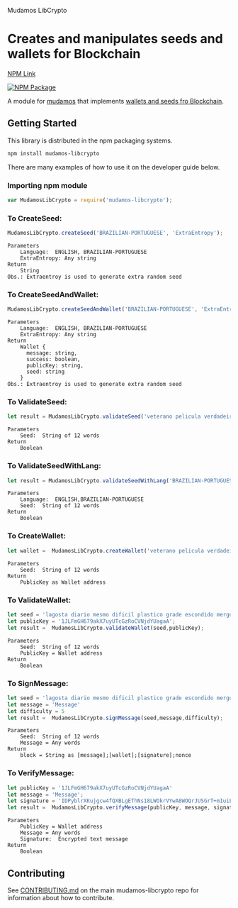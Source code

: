 Mudamos LibCrypto

Creates and manipulates seeds and wallets for Blockchain
=======

[NPM Link](https://www.npmjs.org/package/mudamos-libcrypto)

[![NPM Package](https://img.shields.io/npm/v/@cycle/core.svg)](https://www.npmjs.org/package/mudamos-lib-crypto)

A module for [mudamos](https://github.com/itsriodejaneiro) that implements [wallets and seeds fro Blockchain](https://github.com/itsriodejaneiro/mudamos-libcrypto).

## Getting Started

This library is distributed in the npm packaging systems.

```sh
npm install mudamos-libcrypto
```

There are many examples of how to use it on the developer guide below.

### Importing npm module

```javascript
var MudamosLibCrypto = require('mudamos-libcrypto');
```


### To CreateSeed:
```javascript
MudamosLibCrypto.createSeed('BRAZILIAN-PORTUGUESE', 'ExtraEntropy');
```
```
Parameters
    Language:  ENGLISH, BRAZILIAN-PORTUGUESE
    ExtraEntropy: Any string
Return
    String
Obs.: Extraentroy is used to generate extra random seed
```

### To CreateSeedAndWallet:
```javascript
MudamosLibCrypto.createSeedAndWallet('BRAZILIAN-PORTUGUESE', 'ExtraEntropy');
```
```
Parameters
    Language:  ENGLISH, BRAZILIAN-PORTUGUESE
    ExtraEntropy: Any string
Return
    Wallet {
      message: string,
      success: boolean,
      publicKey: string,
      seed: string 
    }
Obs.: Extraentroy is used to generate extra random seed
```

### To ValidateSeed:
```javascript
let result = MudamosLibCrypto.validateSeed('veterano pelicula verdadeiro cambalhota curso poeta coisa balanco patife companhia governo regra');
```
```
Parameters
    Seed:  String of 12 words
Return
    Boolean
```


### To ValidateSeedWithLang:
```javascript
let result = MudamosLibCrypto.validateSeedWithLang('BRAZILIAN-PORTUGUESE','veterano pelicula verdadeiro cambalhota curso poeta coisa balanco patife companhia governo regra');
```
```
Parameters
    Language:  ENGLISH,BRAZILIAN-PORTUGUESE
    Seed:  String of 12 words
Return
    Boolean
```

### To CreateWallet:
```javascript
let wallet =  MudamosLibCrypto.createWallet('veterano pelicula verdadeiro cambalhota curso poeta coisa balanco patife companhia governo regra');
```
```
Parameters
    Seed:  String of 12 words
Return
    PublicKey as Wallet address
```


### To ValidateWallet:
```javascript
let seed = 'lagosta diario mesmo dificil plastico grade escondido mergulho acolher remeter areia herdar';
let publicKey = '1JLFmGH679akX7uyUTcGzRoCVNjdYUagaA';
let result =  MudamosLibCrypto.validateWallet(seed,publicKey);
```
```
Parameters
    Seed:  String of 12 words
    PublicKey = Wallet address
Return
    Boolean
```

### To SignMessage:
```javascript
let seed = 'lagosta diario mesmo dificil plastico grade escondido mergulho acolher remeter areia herdar';
let message = 'Message'
let difficulty = 5
let result =  MudamosLibCrypto.signMessage(seed,message,difficulty);
```
```
Parameters
    Seed:  String of 12 words
    Message = Any words
Return
    block = String as [message];[wallet];[signature];nonce
```

### To VerifyMessage:
```javascript
let publicKey = '1JLFmGH679akX7uyUTcGzRoCVNjdYUagaA'
let message = 'Message';
let signature = 'IDPyblrXKujgcw4fQXBLgEThNs18LWOkrVYwA8WOQrJUSGrT+mIuiL17aWm72GcMO4SsK24j/vZXl5mAj5tPQIc=';
let result =  MudamosLibCrypto.verifyMessage(publicKey, message, signature);
```
```
Parameters
    PublicKey = Wallet address
    Message = Any words
    Signature:  Encrypted text message
Return
    Boolean
```

## Contributing

See [CONTRIBUTING.md](https://CONTRIBUTING.md) on the main mudamos-libcrypto repo for information about how to contribute.